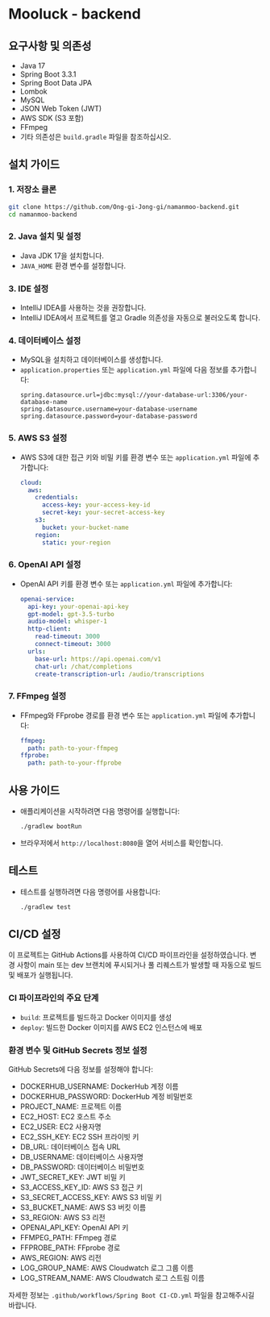 # Mooluck - backend

## 요구사항 및 의존성

- Java 17
- Spring Boot 3.3.1
- Spring Boot Data JPA
- Lombok
- MySQL
- JSON Web Token (JWT)
- AWS SDK (S3 포함)
- FFmpeg
- 기타 의존성은 `build.gradle` 파일을 참조하십시오.

## 설치 가이드

### 1. 저장소 클론
```sh
git clone https://github.com/Ong-gi-Jong-gi/namanmoo-backend.git
cd namanmoo-backend
```

### 2. Java 설치 및 설정
- Java JDK 17을 설치합니다.
- `JAVA_HOME` 환경 변수를 설정합니다.

### 3. IDE 설정
- IntelliJ IDEA를 사용하는 것을 권장합니다.
- IntelliJ IDEA에서 프로젝트를 열고 Gradle 의존성을 자동으로 불러오도록 합니다.

### 4. 데이터베이스 설정
- MySQL을 설치하고 데이터베이스를 생성합니다.
- `application.properties` 또는 `application.yml` 파일에 다음 정보를 추가합니다:
  ```properties
  spring.datasource.url=jdbc:mysql://your-database-url:3306/your-database-name
  spring.datasource.username=your-database-username
  spring.datasource.password=your-database-password
  ```

### 5. AWS S3 설정
- AWS S3에 대한 접근 키와 비밀 키를 환경 변수 또는 `application.yml` 파일에 추가합니다:
  ```yaml
  cloud:
    aws:
      credentials:
        access-key: your-access-key-id
        secret-key: your-secret-access-key
      s3:
        bucket: your-bucket-name
      region:
        static: your-region
  ```

### 6. OpenAI API 설정
- OpenAI API 키를 환경 변수 또는 `application.yml` 파일에 추가합니다:
  ```yaml
  openai-service:
    api-key: your-openai-api-key
    gpt-model: gpt-3.5-turbo
    audio-model: whisper-1
    http-client:
      read-timeout: 3000
      connect-timeout: 3000
    urls:
      base-url: https://api.openai.com/v1
      chat-url: /chat/completions
      create-transcription-url: /audio/transcriptions
  ```

### 7. FFmpeg 설정
- FFmpeg와 FFprobe 경로를 환경 변수 또는 `application.yml` 파일에 추가합니다:
  ```yaml
  ffmpeg:
    path: path-to-your-ffmpeg
  ffprobe:
    path: path-to-your-ffprobe
  ```

## 사용 가이드

- 애플리케이션을 시작하려면 다음 명령어를 실행합니다:
  ```sh
  ./gradlew bootRun
  ```
- 브라우저에서 `http://localhost:8080`을 열어 서비스를 확인합니다.

## 테스트

- 테스트를 실행하려면 다음 명령어를 사용합니다:
  ```sh
  ./gradlew test
  ```

## CI/CD 설정

이 프로젝트는 GitHub Actions를 사용하여 CI/CD 파이프라인을 설정하였습니다. 변경 사항이 main 또는 dev 브랜치에 푸시되거나 풀 리퀘스트가 발생할 때 자동으로 빌드 및 배포가 실행됩니다.

### CI 파이프라인의 주요 단계

- `build`: 프로젝트를 빌드하고 Docker 이미지를 생성
- `deploy`: 빌드한 Docker 이미지를 AWS EC2 인스턴스에 배포

### 환경 변수 및 GitHub Secrets 정보 설정

GitHub Secrets에 다음 정보를 설정해야 합니다:
- DOCKERHUB_USERNAME: DockerHub 계정 이름
- DOCKERHUB_PASSWORD: DockerHub 계정 비밀번호
- PROJECT_NAME: 프로젝트 이름
- EC2_HOST: EC2 호스트 주소
- EC2_USER: EC2 사용자명
- EC2_SSH_KEY: EC2 SSH 프라이빗 키
- DB_URL: 데이터베이스 접속 URL
- DB_USERNAME: 데이터베이스 사용자명
- DB_PASSWORD: 데이터베이스 비밀번호
- JWT_SECRET_KEY: JWT 비밀 키
- S3_ACCESS_KEY_ID: AWS S3 접근 키
- S3_SECRET_ACCESS_KEY: AWS S3 비밀 키
- S3_BUCKET_NAME: AWS S3 버킷 이름
- S3_REGION: AWS S3 리전
- OPENAI_API_KEY: OpenAI API 키
- FFMPEG_PATH: FFmpeg 경로
- FFPROBE_PATH: FFprobe 경로
- AWS_REGION: AWS 리전
- LOG_GROUP_NAME: AWS Cloudwatch 로그 그룹 이름
- LOG_STREAM_NAME: AWS Cloudwatch 로그 스트림 이름

자세한 정보는 `.github/workflows/Spring Boot CI-CD.yml` 파일을 참고해주시길 바랍니다.

<!--
## 기여

- 기여는 언제나 환영합니다! 저장소를 포크하고, 개선 사항이나 버그 수정을 위한 풀 리퀘스트를 제출해 주세요.

## 라이선스

- 이 프로젝트는 MIT 라이선스를 따릅니다. 자세한 내용은 `LICENSE` 파일을 참조하십시오.
-->
